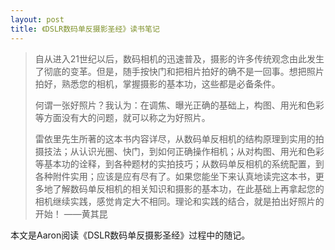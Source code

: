 ```yaml
---
layout: post
title: 《DSLR数码单反摄影圣经》读书笔记
---
```


> 自从进入21世纪以后，数码相机的迅速普及，摄影的许多传统观念由此发生了彻底的变革。但是，随手按快门和把相片拍好的确不是一回事。想把照片拍好，熟悉您的相机，掌握摄影的基本功，这些都是必备条件。
> 
> 何谓一张好照片？我认为：在调焦、曝光正确的基础上，构图、用光和色彩等方面没有大的问题，就可以称之为好照片。
> 
> 雷依里先生所著的这本书内容详尽，从数码单反相机的结构原理到实用的拍摄技法；从认识光圈、快门，到如何正确操作相机；从对构图、用光和色彩等基本功的诠释，到各种题材的实拍技巧；从数码单反相机的系统配置，到各种附件实用；应该是应有尽有了。如果您能坐下来认真地读完这本书，更多地了解数码单反相机的相关知识和摄影的基本功，在此基础上再拿起您的相机继续实践，感觉肯定大不相同。理论和实践的结合，就是拍出好照片的开始！
> ——黄其昆

本文是Aaron阅读《DSLR数码单反摄影圣经》过程中的随记。

<!--more-->